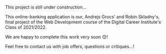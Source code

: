 This project is still under construction...

This online-banking application is our, Andrejs Grocs' and Robin Skladny's, final project of the Web Development course of the Digital Career Institute's Class of 2021/2022.

We are happy to complete this work very soon 😊!

Feel free to contact us with job offers, questions or critiques...!

